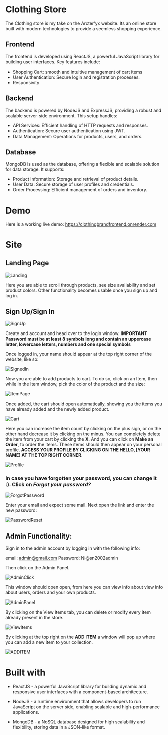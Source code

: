 # Clothing Store

The Clothing store is my take on the Arcter'yx website. Its an online store built with modern technologies to provide a seemless shopping experience.

## Frontend
The frontend is developed using ReactJS, a powerful JavaScript library for building user interfaces. Key features include:

- Shopping Cart: smooth and intuitive management of cart items
- User Authentication: Secure login and registration processes.
- Responsivity

## Backend

The backend is powered by NodeJS and ExpressJS, providing a robust and scalable server-side environment. This setup handles:

- API Services: Efficient handling of HTTP requests and responses.
- Authentication: Secure user authentication using JWT.
- Data Management: Operations for products, users, and orders.

## Database
MongoDB is used as the database, offering a flexible and scalable solution for data storage. It supports:

- Product Information: Storage and retrieval of product details.
- User Data: Secure storage of user profiles and credentials.
- Order Processing: Efficient management of orders and inventory.

# Demo

Here is a working live demo: https://clothingbrandfrontend.onrender.com

# Site

## Landing Page

![Landing](./src/assets/Landing.jpg)

Here you are able to scroll through products, see size availability and set product colors. Other functionality becomes usable once you sign up and log in.
## Sign Up/Sign In

![SignUp](./src/assets/SignUp.jpg)

Create and account and head over to the login window. **IMPORTANT Password must be at least 8 symbols long and contain an uppercase letter, lowercase letters, numbers and one special symbols**

Once logged in, your name should appear at the top right corner of the website, like so: 

![SignedIn](./src/assets/LoggedIn.jpg)

Now you are able to add products to cart. To do so, click on an Item, then while in the Item window, pick the color of the product and the size:

![ItemPage](./src/assets/ItemPage.jpg)

Once added, the cart should open automatically, showing you the items you have already added and the newly added product. 

![Cart](./src/assets/Cart.jpg)

Here you can increase the item count by clicking on the plus sign, or on the other hand decrease it by clicking on the minus. You can completely delete the item from your cart by clicking the **X**. And you can click on **Make an Order**, to order the items. These items should then appear on your personal profile. **ACCESS YOUR PROFILE BY CLICKING ON THE HELLO, [YOUR NAME] AT THE TOP RIGHT CORNER**.

![Profile](./src/assets/Profile.jpg)

### In case you have forgotten your password, you can change it :). Click on *Forgot your password?*

![ForgotPassword](./src/assets/Forgot.jpg)

Enter your email and expect some mail. Next open the link and enter the new password:

![PasswordReset](./src/assets/PasswordReset.jpg)

## Admin Functionality:

Sign in to the admin account by logging in with the following info:

email: admin@gmail.com
Password: Ni@sn2002admin

Then click on the Admin Panel.

![AdminClick](./src/assets/AdminClick.jpg)

This window should open open, from here you can view info about view info about users, orders and your own products.

![AdminPanel](./src/assets/AdminPanel.jpg)

By clicking on the View Items tab, you can delete or modify every item already present in the store.

![ViewItems](./src/assets/ViewItems.jpg)

By clicking at the top right on the **ADD ITEM** a window will pop up where you can add a new item to your collection.

![ADDITEM](./src/assets/ADDITEM.jpg)

# Built with

- ReactJS - a powerful JavaScript library for building dynamic and responsive user interfaces with a component-based architecture.
  
- NodeJS - a runtime environment that allows developers to run JavaScript on the server side, enabling scalable and high-performance applications.
  
- MongoDB - a NoSQL database designed for high scalability and flexibility, storing data in a JSON-like format.